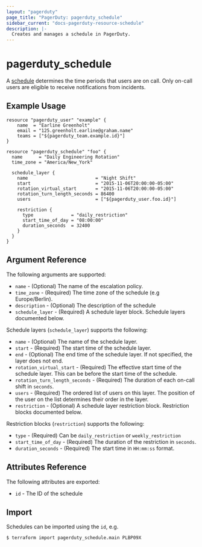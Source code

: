 ```yaml
---
layout: "pagerduty"
page_title: "PagerDuty: pagerduty_schedule"
sidebar_current: "docs-pagerduty-resource-schedule"
description: |-
  Creates and manages a schedule in PagerDuty.
---
```


# pagerduty\_schedule

A [schedule](https://v2.developer.pagerduty.com/v2/page/api-reference#!/Schedules/get_schedules) determines the time periods that users are on call. Only on-call users are eligible to receive notifications from incidents.


## Example Usage

```
resource "pagerduty_user" "example" {
    name  = "Earline Greenholt"
    email = "125.greenholt.earline@graham.name"
    teams = ["${pagerduty_team.example.id}"]
}

resource "pagerduty_schedule" "foo" {
  name      = "Daily Engineering Rotation"
  time_zone = "America/New_York"

  schedule_layer {
    name                         = "Night Shift"
    start                        = "2015-11-06T20:00:00-05:00"
    rotation_virtual_start       = "2015-11-06T20:00:00-05:00"
    rotation_turn_length_seconds = 86400
    users                        = ["${pagerduty_user.foo.id}"]

    restriction {
      type              = "daily_restriction"
      start_time_of_day = "08:00:00"
      duration_seconds  = 32400
    }
  }
}
```

## Argument Reference

The following arguments are supported:

* `name` - (Optional) The name of the escalation policy.
* `time_zone` - (Required) The time zone of the schedule (e.g Europe/Berlin).
* `description` - (Optional) The description of the schedule
* `schedule_layer` - (Required) A schedule layer block. Schedule layers documented below.


Schedule layers (`schedule_layer`) supports the following:

* `name` - (Optional) The name of the schedule layer.
* `start` - (Required) The start time of the schedule layer.
* `end` - (Optional) The end time of the schedule layer. If not specified, the layer does not end.
* `rotation_virtual_start` - (Required) The effective start time of the schedule layer. This can be before the start time of the schedule.
* `rotation_turn_length_seconds` - (Required) The duration of each on-call shift in `seconds`.
* `users` - (Required) The ordered list of users on this layer. The position of the user on the list determines their order in the layer.
* `restriction` - (Optional) A schedule layer restriction block. Restriction blocks documented below.


Restriction blocks (`restriction`) supports the following:

* `type` - (Required) Can be `daily_restriction` or `weekly_restriction`
* `start_time_of_day` - (Required) The duration of the restriction in `seconds`.
* `duration_seconds` - (Required) The start time in `HH:mm:ss` format.

## Attributes Reference

The following attributes are exported:

  * `id` - The ID of the schedule

## Import

Schedules can be imported using the `id`, e.g.

```
$ terraform import pagerduty_schedule.main PLBP09X
```
